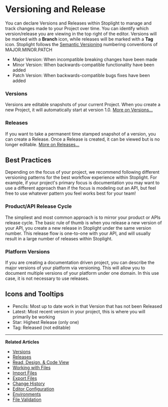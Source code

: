 # Versioning and Release

You can declare Versions and Releases within Stoplight to manage and track changes made to your Project over time. You can identify which version/release you are viewing in the top right of the editor. Versions will be marked with a **Branch** icon, while releases will be marked with a **Tag** icon. Stoplight follows the [Semantic Versioning](https://semver.org/) numbering conventions of MAJOR.MINOR.PATCH

- Major Version: When incompatible breaking changes have been made
- Minor Version: When backwards-compatible functionality have been added
- Patch Version: When backwards-compatible bugs fixes have been added

### Versions

Versions are editable snapshots of your current Project. When you create a new Project, it will automatically start at version 1.0. [More on Versions...](./versions.md)

### Releases

If you want to take a permanent time stamped snapshot of a version, you can create a Release. Once a Release is created, it can be viewed but is no longer editable. [More on Releases...](./releases.md)

## Best Practices

Depending on the focus of your project, we recommend following different versioning patterns for the best workflow experience within Stoplight. For example, if your project's primary focus is documentation you may want to use a different approach than if the focus is modeling out an API, but feel free to use whatever pattern you feel works best for your team!

### Product/API Release Cycle

The simpliest and most common approach is to mirror your product or APIs release cycle. The basic rule of thumb is when you release a new version of your API, you create a new release in Stoplight under the same version number. This release flow is one-to-one with your API, and will usually result in a large number of releases within Stoplight.

### Platform Versions

If you are creating a documentation driven project, you can describe the major versions of your platform via versioning. This will allow you to document multiple versions of your platform under one domain. In this use case, it is not necessary to use releases. 

## Icons and Tooltips

- Pencils: Most up to date work in that Version that has not been Released
- Latest: Most recent version in your project, this is where you will primarily be working
- Star: Highest Release (only one)
- Tag: Released (not editable)

---

**Related Articles**

- [Versions](./versions.md)
- [Releases](./releases.md)
- [Read, Design, & Code View](/platform/editor-basics/read-design-code-view)
- [Working with Files](/platform/editor-basics/working-with-files)
- [Import Files](/platform/editor-basics/import-files)
- [Export Files](/platform/editor-basics/export-files)
- [Change History](/platform/editor-basics/change-history)
- [Editor Configuration](/platform/editor-basics/editor-configuration)
- [Environments](/platform/editor-basics/environments)
- [File Validation](/platform/editor-basics/file-validation)
